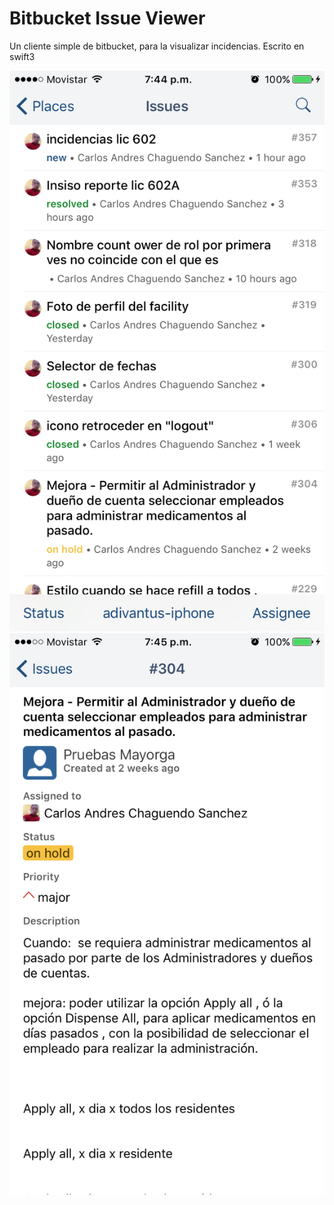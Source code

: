 # Bitbucket Issue Viewer
Un cliente simple de bitbucket, para la visualizar incidencias. Escrito en swift3

![](https://raw.githubusercontent.com/carlos-chaguendo/bitbucket-issue-viewer/master/img/IMG_0170.PNG)
![](https://raw.githubusercontent.com/carlos-chaguendo/bitbucket-issue-viewer/master/img/IMG_0174.PNG)
